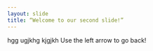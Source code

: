 ```yaml
---
layout: slide
title: “Welcome to our second slide!”
---
```

hgg ugjkhg kjgjkh 
Use the left arrow to go back!
